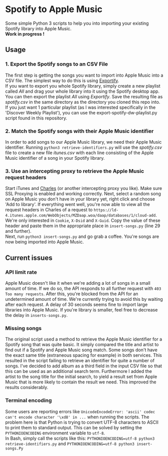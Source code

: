 # Spotify to Apple Music
Some simple Python 3 scripts to help you into importing your existing Spotify library into Apple Music.  
**Work in progress !**

## Usage

### 1. Export the Spotify songs to an CSV File
The first step is getting the songs you want to import into Apple Music into a CSV file. The simplest way to do this is using [Exportify](https://rawgit.com/watsonbox/exportify/master/exportify.html).  
If you want to export you whole Spotify library, simply create a new playlist called *All* and drag your whole library into it using the Spotify desktop app. You can then export the playlist *All* using *Exportify*. Save the resulting file as *spotify.csv* in the same directory as the directory you cloned this repo into.
If you just want 1 particular playlist (as I was interested specifically in the 'Discover Weekly Playlist'), you can use the export-spotify-dw-playlist.py script found in this repository.

### 2. Match the Spotify songs with their Apple Music identifier
In order to add songs to our Apple Music library, we need their Apple Music identifier. Running `python3 retrieve-identifiers.py` will use the *spotify.csv* file to create a new file *itunes.csv* with each line consisting of the Apple Music identifier of a song in your Spotify library.

### 3. Use an intercepting proxy to retrieve the Apple Music request headers
Start iTunes and [Charles](http://www.charlesproxy.com) (or another intercepting proxy you like). Make sure SSL Proxying is enabled and working correctly. Next, select a random song on Apple Music you don't have in your library yet, right click and choose 'Add to library'. If everything went well, you're now able to view all the request headers in Charles of a request to `https://ld-4.itunes.apple.com/WebObjects/MZDaap.woa/daap/databases/1/cloud-add`. We're only interested in `Cookie`, `X-Dsid` and `X-Guid`. Copy the value of these header and paste them in the appropriate place  in `insert-songs.py` (line 29 and further).  
Next, run `python3 insert-songs.py` and go grab a coffee. You're songs are now being imported into Apple Music.


## Current issues

### API limit rate
Apple Music doesn't like it when we're adding a lot of songs in a small amount of time. If we do so, the API responds to all further request with `403 Too many requests`. After this, you're blocked from the API for an undetermined amount of time. We're currently trying to avoid this by waiting after each request. A delay of 30 seconds seems fine to import large libraries into Apple Music. If you're library is smaller, feel free to decrease the delay in `inserts-songs.py`.

### Missing songs
The original script used a method to retrieve the Apple Music identifier for a Spotify song that was quite basic. It simply compared the title and artist to find out if a Spotify and Apple Music song match. Some songs don't have the exact same title (extraneous spacing for example) in both services. This resulted in the script failing to retrieve an identifier for quite a number of songs. 
I've decided to add album as a third field in the input CSV file so that this can be used as an additional search term. Furthermore I added the artist to the song title for the initial search, to yield a result set from Apple Music that is more likely to contain the result we need. This improved the results considerably.


### Terminal encoding
Some users are reporting errors like `UnicodeEncodeError: 'ascii' codec can't encode character '\xd8' in ...` when running the scripts. The problem here is that Python is trying to convert UTF-8 characters to ASCII to print them to standard output. This can be solved by setting the `PYTHONIOENCODING` environment variable to `utf-8`.  
In Bash, simply call the scripts like this: `PYTHONIOENCODING=utf-8 python3 retrieve-identifiers.py` and `PYTHONIOENCODING=utf-8 python3 insert-songs.Py`
